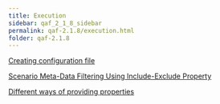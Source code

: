 ```yaml
---
title: Execution
sidebar: qaf_2_1_8_sidebar
permalink: qaf-2.1.8/execution.html
folder: qaf-2.1.8
---
```



[Creating configuration file](/creating_configuration_file.html)

[Scenario Meta-Data Filtering Using Include-Exclude Property](/scenario_metadatata_filter_include_exclude_prop.html)

[Different ways of providing properties](/different_ways_of_providing_prop.html)  

